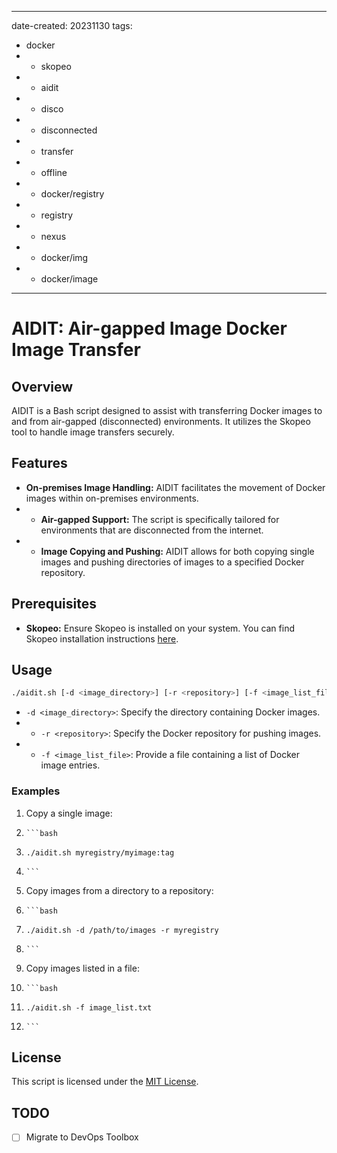 ---
date-created: 20231130
tags:
- docker
- - skopeo
- - aidit
- - disco
- - disconnected
- - transfer
- - offline
- - docker/registry
- - registry
- - nexus
- - docker/img
- - docker/image
- ---
# AIDIT: Air-gapped Image Docker Image Transfer
## Overview

AIDIT is a Bash script designed to assist with transferring Docker images to and from air-gapped (disconnected) environments. It utilizes the Skopeo tool to handle image transfers securely.

## Features

- **On-premises Image Handling:** AIDIT facilitates the movement of Docker images within on-premises environments.
- - **Air-gapped Support:** The script is specifically tailored for environments that are disconnected from the internet.
- - **Image Copying and Pushing:** AIDIT allows for both copying single images and pushing directories of images to a specified Docker repository.
## Prerequisites

- **Skopeo:** Ensure Skopeo is installed on your system. You can find Skopeo installation instructions [here](https://github.com/containers/skopeo#installation).
## Usage

```bash
./aidit.sh [-d <image_directory>] [-r <repository>] [-f <image_list_file>] <image_entry>
```

- `-d <image_directory>`: Specify the directory containing Docker images.
- - `-r <repository>`: Specify the Docker repository for pushing images.
- - `-f <image_list_file>`: Provide a file containing a list of Docker image entries.
### Examples

1. Copy a single image:
2.     ```bash
3.     ./aidit.sh myregistry/myimage:tag
4.     ```
5. Copy images from a directory to a repository:
6.     ```bash
7.     ./aidit.sh -d /path/to/images -r myregistry
8.     ```
9. Copy images listed in a file:
10.     ```bash
11.     ./aidit.sh -f image_list.txt
12.     ```
## License

This script is licensed under the [MIT License](LICENSE).

## TODO

- [ ] Migrate to DevOps Toolbox
